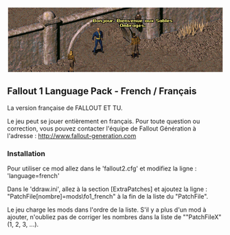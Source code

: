 <p align="center"><img src="fo1_french.png" alt="Fallout 1 French"/></p>

Fallout 1 Language Pack - French / Français
-------------------------------------------

La version française de FALLOUT ET TU.

Le jeu peut se jouer entièrement en français. Pour toute question ou correction, vous pouvez contacter l'équipe de Fallout Génération à l'adresse : http://www.fallout-generation.com

### Installation
Pour utiliser ce mod allez dans le 'fallout2.cfg' et modifiez la ligne : 'language=french'

Dans le 'ddraw.ini', allez à la section [ExtraPatches] et ajoutez la ligne :
"PatchFile[nombre]=mods\fo1_french" à la fin de la liste du "PatchFile".

Le jeu charge les mods dans l'ordre de la liste.
S'il y a plus d'un mod à ajouter, n'oubliez pas de corriger les nombres dans la liste de ""PatchFileX" (1, 2, 3, ...).
